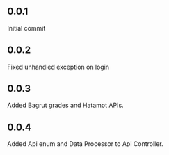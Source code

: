 ## 0.0.1
Initial commit
## 0.0.2
Fixed unhandled exception on login
## 0.0.3
Added Bagrut grades and Hatamot APIs.
## 0.0.4
Added Api enum and Data Processor to Api Controller.
